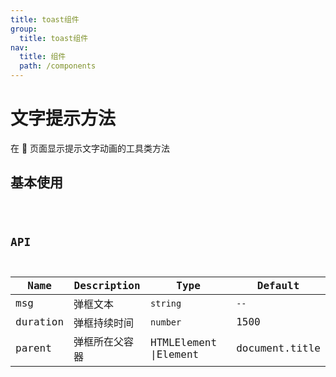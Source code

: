```yaml
---
title: toast组件
group:
  title: toast组件
nav:
  title: 组件
  path: /components
---
```


# 文字提示方法

在  页面显示提示文字动画的工具类方法

## 基本使用

<code src='./demos/Base.tsx'>

## API

| Name     | Description    | Type                  | Default        |
| -------- | -------------- | --------------------- | -------------- |
| msg      | 弹框文本       | `string`              | `--`           |
| duration | 弹框持续时间   | `number`              | 1500           |
| parent   | 弹框所在父容器 | HTMLElement \|Element | document.title |
